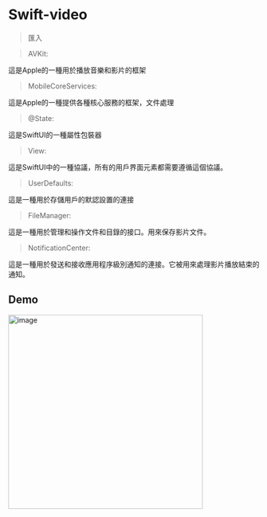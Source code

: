 # Swift-video
> 匯入

> AVKit:

這是Apple的一種用於播放音樂和影片的框架

> MobileCoreServices:

這是Apple的一種提供各種核心服務的框架，文件處理

> @State: 

這是SwiftUI的一種屬性包裝器

> View: 

這是SwiftUI中的一種協議，所有的用戶界面元素都需要遵循這個協議。

> UserDefaults: 

這是一種用於存儲用戶的默認設置的連接

> FileManager:

這是一種用於管理和操作文件和目錄的接口。用來保存影片文件。

> NotificationCenter:

這是一種用於發送和接收應用程序級別通知的連接。它被用來處理影片播放結束的通知。

## Demo

<img width="390" alt="image" src="https://github.com/CHUNG-HAO/Swift-video/assets/67829896/5bf87e3c-f6ac-4a55-b2c7-810c454c6a96">



